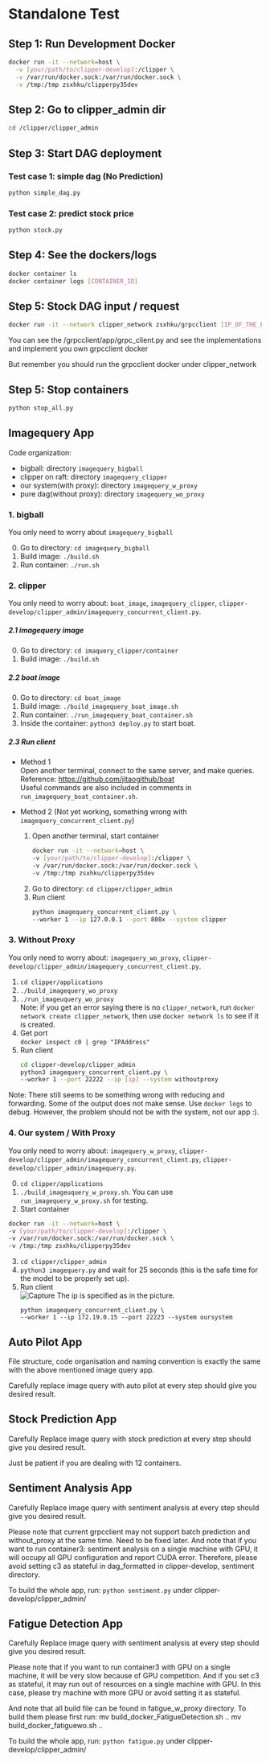 # Standalone Test

## Step 1: Run Development Docker 
```sh
docker run -it --network=host \
  -v [your/path/to/clipper-develop]:/clipper \
  -v /var/run/docker.sock:/var/run/docker.sock \
  -v /tmp:/tmp zsxhku/clipperpy35dev
```

## Step 2: Go to clipper_admin dir

```sh
cd /clipper/clipper_admin
```
## Step 3: Start DAG deployment

### Test case 1: simple dag (No Prediction)
```sh
python simple_dag.py
```

### Test case 2: predict stock price
```sh
python stock.py
```
## Step 4: See the dockers/logs
```sh
docker container ls 
docker container logs [CONTAINER_ID]
```
## Step 5: Stock DAG input / request
```sh
docker run -it --network clipper_network zsxhku/grpcclient [IP_OF_THE_ENTRY_PROXY] 22223
```
You can see the /grpcclient/app/grpc_client.py and see the implementations and implement you own grpcclient docker

But remember you should run the grpcclient docker under clipper_network


## Step 5: Stop containers
```sh
python stop_all.py
```

## Imagequery App   
Code organization: 
  * bigball: directory `imagequery_bigball`  
  * clipper on raft: directory `imagequery_clipper`  
  * our system(with proxy): directory `imagequery_w_proxy` 
  * pure dag(without proxy): directory `imagequery_wo_proxy`

### 1. bigball    
You only need to worry about `imagequery_bigball`   

0. Go to directory: `cd imagequery_bigball`   
1. Build image: `./build.sh`  
2. Run container: `./run.sh`
   
### 2. clipper   
You only need to worry about: `boat_image`, `imagequery_clipper`, `clipper-develop/clipper_admin/imagequery_concurrent_client.py`.  

##### 2.1 imagequery image 
  0. Go to directory: `cd imaquery_clipper/container`  
  1. Build image: `./build.sh`   
##### 2.2 boat image  
  0. Go to directory: `cd boat_image`
  1. Build image: `./build_imagequery_boat_image.sh`  
  2. Run container: `./run_imagequery_boat_container.sh`  
  3. Inside the container:  `python3 deploy.py` to start boat.
##### 2.3 Run client  
  * Method 1  
  Open another terminal, connect to the same server, and make queries.  
  Reference: https://github.com/jitaogithub/boat  
  Useful commands are also included in comments in `run_imagequery_boat_container.sh`.  
   
  * Method 2 (Not yet working, something wrong with `imagequery_concurrent_client.py`)   
    1. Open another terminal, start container  
        ```sh
        docker run -it --network=host \
        -v [your/path/to/clipper-develop]:/clipper \
        -v /var/run/docker.sock:/var/run/docker.sock \
        -v /tmp:/tmp zsxhku/clipperpy35dev 
        ```
    2. Go to directory: `cd clipper/clipper_admin`  
    3. Run client   
        ```sh
        python imagequery_concurrent_client.py \ 
        --worker 1 --ip 127.0.0.1 --port 808x --system clipper   
        ```   
  

### 3. Without Proxy    
You only need to worry about: `imagequery_wo_proxy`, `clipper-develop/clipper_admin/imagequery_concurrent_client.py`.  
  1. `cd clipper/applications`  
  2. `./build_imagequery_wo_proxy`  
  3. `./run_imageuquery_wo_proxy`    
    Note: if you get an error saying there is no `clipper_network`, run `docker network create clipper_network`, then use `docker network ls` to see if it is created.    
  4. Get port  
    `docker inspect c0 | grep "IPAddress"`   
  5. Run client  
      ```sh  
      cd clipper-develop/clipper_admin  
      python3 imagequery_concurrent_client.py \  
      --worker 1 --port 22222 --ip [ip] --system withoutproxy   
      ```   
  
  Note: There still seems to be something wrong with reducing and forwarding. Some of the output does not make sense. Use `docker logs` to debug. However, the problem should not be with the system, not our app :).

### 4. Our system / With Proxy  
You only need to worry about: `imagequery_w_proxy`, `clipper-develop/clipper_admin/imagequery_concurrent_client.py`, `clipper-develop/clipper_admin/imagequery.py`.   

  0. `cd clipper/applications`    
  1. `./build_imageuquery_w_proxy.sh`. You can use `run_imagequery_w_proxy.sh` for testing.  
  2. Start container  
  ```sh
  docker run -it --network=host \
  -v [your/path/to/clipper-develop]:/clipper \
  -v /var/run/docker.sock:/var/run/docker.sock \
  -v /tmp:/tmp zsxhku/clipperpy35dev 
  ```  
  3. `cd clipper/clipper_admin`  
  4. `python3 imagequery.py` and wait for 25 seconds (this is the safe time for the model to be properly set up).  
  5. Run client  
    ![Capture](https://user-images.githubusercontent.com/41224888/59407067-b62c6980-8de2-11e9-9a87-c5a7cc2eb0eb.PNG)
    The ip is specified as in the picture.  
      ```
      python imagequery_concurrent_client.py \
      --worker 1 --ip 172.19.0.15 --port 22223 --system oursystem  
      ```
 ## Auto Pilot App
 
 File structure, code organisation and naming convention is exactly the same with the above mentioned image query app.
 
 Carefully replace image query with auto pilot at every step should give you desired result.
 
  ## Stock Prediction App
 
 Carefully Replace image query with stock prediction at every step should give you desired result.
 
 Just be patient if you are dealing with 12 containers.
 
   ## Sentiment Analysis App
 
 Carefully Replace image query with sentiment analysis at every step should give you desired result.
 
 Please note that current grpcclient may not support batch prediction and without_proxy at the same time. Need to be fixed later. And note that if you want to run container3: sentiment analysis on a single machine with GPU, it will occupy all GPU configuration and report CUDA error. Therefore, please avoid setting c3 as stateful in dag_formatted in clipper-develop, sentiment directory.
 
  To build the whole app, run:
 `python sentiment.py` under clipper-develop/clipper_admin/ 
 
 ## Fatigue Detection App
 
 Carefully Replace image query with sentiment analysis at every step should give you desired result.
 
 Please note that if you want to run container3 with GPU on a single machine, it will be very slow because of GPU competition. And if you set c3 as stateful, it may run out of resources on a single machine with GPU. In this case, please try machine with more GPU or avoid setting it as stateful.
 
 And note that all build file can be found in fatigue_w_proxy directory. To build them please first run:
 mv build_docker_FatigueDetection.sh ..
 mv build_docker_fatiguewo.sh ..
 
 To build the whole app, run:
 `python fatigue.py` under clipper-develop/clipper_admin/ 
 









